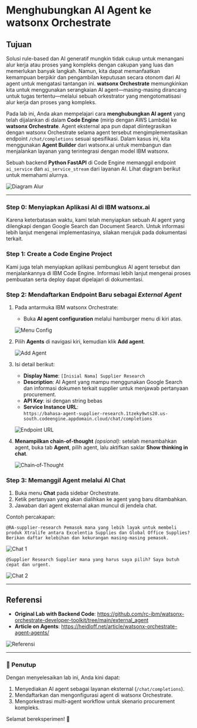 # Menghubungkan AI Agent ke watsonx Orchestrate

## Tujuan
Solusi rule-based dan AI generatif mungkin tidak cukup untuk menangani alur kerja atau proses yang kompleks dengan cakupan yang luas dan memerlukan banyak langkah. Namun, kita dapat memanfaatkan kemampuan berpikir dan pengambilan keputusan secara otonom dari AI agent untuk mengatasi tantangan ini. **watsonx Orchestrate** memungkinkan kita untuk menggunakan serangkaian AI agent—masing-masing dirancang untuk tugas tertentu—melalui sebuah orkestrator yang mengotomatisasi alur kerja dan proses yang kompleks.

Pada lab ini, Anda akan mempelajari cara **menghubungkan AI agent** yang telah dijalankan di dalam **Code Engine** (mirip dengan AWS Lambda) ke **watsonx Orchestrate**. Agent eksternal apa pun dapat diintegrasikan dengan watsonx Orchestrate selama agent tersebut mengimplementasikan endpoint `/chat/completions` sesuai spesifikasi. Dalam kasus ini, kita menggunakan **Agent Builder** dari watsonx.ai untuk membangun dan menjalankan layanan yang terintegrasi dengan model IBM watsonx.

Sebuah backend **Python FastAPI** di Code Engine memanggil endpoint `ai_service` dan `ai_service_stream` dari layanan AI. Lihat diagram berikut untuk memahami alurnya.

![Diagram Alur](https://github.com/user-attachments/assets/fad84b8d-cad6-4e5e-bd3e-bae06a1cef70)

---

### Step 0: Menyiapkan Aplikasi AI di IBM watsonx.ai
Karena keterbatasan waktu, kami telah menyiapkan sebuah AI agent yang dilengkapi dengan Google Search dan Document Search. Untuk informasi lebih lanjut mengenai implementasinya, silakan merujuk pada dokumentasi terkait.

### Step 1: Create a Code Engine Project
Kami juga telah menyiapkan aplikasi pembungkus AI agent tersebut dan menjalankannya di IBM Code Engine. Informasi lebih lanjut mengenai proses pembuatan serta deploy dapat dipelajari di dokumentasi.

### Step 2: Mendaftarkan Endpoint Baru sebagai *External Agent*
1. Pada antarmuka IBM watsonx Orchestrate:
   - Buka **AI agent configuration** melalui hamburger menu di kiri atas.
   
   ![Menu Config](https://github.com/user-attachments/assets/481bd69a-798f-4ef1-83a6-8d873f1553ae)

2. Pilih **Agents** di navigasi kiri, kemudian klik **Add agent**.

   ![Add Agent](https://github.com/user-attachments/assets/a16c93c0-c29e-427e-9c86-23b78163fad0)

3. Isi detail berikut:
   - **Display Name**: `[Inisial Nama] Supplier Research`
   - **Description**: AI Agent yang mampu menggunakan Google Search dan informasi dokumen terkait supplier untuk menjawab pertanyaan procurement.
   - **API Key**: isi dengan string bebas
   - **Service Instance URL**:  
     `https://bahasa-agent-supplier-research.1tzeky9wts20.us-south.codeengine.appdomain.cloud/chat/completions`

   ![Endpoint URL](https://github.com/user-attachments/assets/f951d43d-4141-46e3-936b-c284b987b8c2)

4. **Menampilkan chain‑of‑thought** *(opsional)*: setelah menambahkan agent, buka tab **Agent**, pilih agent, lalu aktifkan saklar **Show thinking in chat**.

   ![Chain‑of‑Thought](https://github.com/user-attachments/assets/2ea7e3ee-c976-496f-b57e-7d5c30433108)

### Step 3: Memanggil Agent melalui AI Chat
1. Buka menu **Chat** pada sidebar Orchestrate.
2. Ketik pertanyaan yang akan dialihkan ke agent yang baru ditambahkan.
3. Jawaban dari agent eksternal akan muncul di jendela chat.

Contoh percakapan:

```text
@RA-supplier-research Pemasok mana yang lebih layak untuk membeli produk Xtralife antara Excelentia Supplies dan Global Office Supplies? Berikan daftar kelebihan dan kekurangan masing-masing pemasok.
```

![Chat 1](https://github.com/user-attachments/assets/4868c320-800f-419e-806c-fde8e9ca2e9c)

```text
@Supplier Research Supplier mana yang harus saya pilih? Saya butuh cepat dan urgent.
```

![Chat 2](https://github.com/user-attachments/assets/c2f2a7a0-2fcc-42ae-bcf7-f3ff14b01bc0)

---

## Referensi
- **Original Lab with Backend Code**: <https://github.com/rc-ibm/watsonx-orchestrate-developer-toolkit/tree/main/external_agent>
- **Article on Agents**: <https://heidloff.net/article/watsonx-orchestrate-agent-agents/>

![Referensi](https://github.com/user-attachments/assets/738b2df8-2530-490b-ab88-08247d3040bd)

---

### 🎯 Penutup
Dengan menyelesaikan lab ini, Anda kini dapat:
1. Menyediakan AI agent sebagai layanan eksternal (`/chat/completions`).
2. Mendaftarkan dan mengonfigurasi agent di watsonx Orchestrate.
3. Mengorkestrasi multi‑agent workflow untuk skenario procurement kompleks.

Selamat bereksperimen! 🚀
